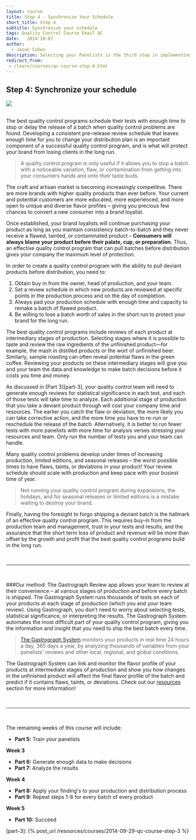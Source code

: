 ```yaml
---
layout: course
title: Step 4 - Synchronize Your Schedule
short_title: Step 4
subtitle: Synchronize your schedule
tags: Quality Control Course Email QC
date:   2014-10-07
author:
  - Jason Cohen
description: Selecting your Panelists is the third step in implementing a quality control program at your company.
redirect_from:
 - /learn/courses/qc-course-step-4.html
---
```

<div class="row">
<div class="col-sm-9 center-vertical text-left"><h2>Step 4: Synchronize your schedule</h2></div>
<div class="col-sm-3 center-vertical"><img class="img-responsive" src="/assets/images/qc-email-course-images/step-4.png"/></div>
</div>

<br>

The best quality control programs schedule their tests with enough time to stop or delay the release of a batch when quality control problems are found. Developing a consistent pre-release review schedule that leaves enough time for you to change your distribution plan is an important component of a successful quality control program, and is what will protect your brand from losing clients in the long run.

> A quality control program is only useful if it allows you to stop a batch with a noticeable variation, flaw, or contamination from getting into your consumers hands and onto their taste buds.

The craft and artisan market is becoming increasingly competitive. There are more brands with higher quality products than ever before. Your current and potential customers are more educated, more experienced, and more open to unique and diverse flavor profiles – giving you precious few chances to convert a new consumer into a brand loyalist.

Once established, your brand loyalists will continue purchasing your product as long as you maintain consistency batch-to-batch and they never receive a flawed, tainted, or contaminated product – **Consumers will always blame your product before their palate, cup, or preparation.** Thus, an effective quality control program that can pull batches before distribution gives your company the maximum level of protection.

In order to create a quality control program with the ability to pull deviant products before distribution, you need to:

1. Obtain buy in from the owner, head of production, and your team.
2. Set a review schedule in which new products are reviewed at specific points in the production process and on the day of completion.
3. Always pad your production schedule with enough time and capacity to remake a batch of flawed product.
4. Be willing to lose a batch worth of sales in the short run to protect your brand for the long run.

The best quality control programs include reviews of each product at intermediary stages of production. Selecting stages where it is possible to taste and review the raw ingredients of the unfinished product&mdash;for example, the mash in distilled products or the wort of unfinished beer. Similarly, sample roasting can often reveal potential flaws in the green coffee. Reviewing your products on these intermediary stages will give you and your team the data and knowledge to make batch decisions before it costs you time and money.

As discussed in [Part 3][part-3], your quality control team will need to generate enough reviews for statistical significance in each test, and each of those tests will take time to analyze. Each additional stage of production that you take a deviant product through will cost your company time and resources. The earlier you catch the flaw or deviation, the more likely you can take corrective action, and the more time you have to re-run or reschedule the release of the batch. Alternatively, it is better to run fewer tests with more panelists with more time for analysis verses stressing your resources and team. Only run the number of tests you and your team can handle.

Many quality control problems develop under times of increasing production, limited editions, and seasonal releases – the worst possible times to have flaws, taints, or deviations in your product! Your review schedule should scale with production and keep pace with your busiest time of year.

> Not running your quality control program during expansions, the holidays, and for seasonal releases or limited editions is a mistake waiting to destroy your brand.

Finally, having the foresight to forgo shipping a deviant batch is the hallmark of an effective quality control program.  This requires buy-in from the production team and management, trust in your tests and results, and the assurance that the short term loss of product and revenue will be more than offset by the growth and profit that the best quality control programs build in the long run.


<br>
<hr>
<br>

###Our method:
The Gastrograph Review app allows your team to review at their convenience – at various stages of production and before every batch is shipped. The Gastrograph System runs thousands of tests on each of your products at each stage of production (which you and your team review). Using Gastrograph, you don’t need to worry about selecting tests, statistical significance, or interpreting the results. The Gastrograph System automates the most difficult part of your quality control program, giving you the information and insight that you need to ship the best batch every time.

> [The Gastrograph System][science] monitors your products in real time 24 hours a day, 365 days a year, by analyzing thousands of variables from your panelists' reviews and other local, regional, and global conditions.

The Gastrograph System can link and monitor the flavor profile of your products at intermediate stages of production and show you how changes in the unfinished product will affect the final flavor profile of the batch and predict if it contains flaws, taints, or deviations. Check out our [resources][link-learn] section for more information!

<br>
<hr>
<br>

The remaining weeks of this course will include:


- **Part 5:** Train your panelists

**Week 3**

- **Part 6:** Generate enough data to make decisions
- **Part 7:** Analyze the results

**Week 4**

- **Part 8:** Apply your finding's to your production and distribution process
- **Part 9:** Repeat steps 1-8 for every batch of every product

**Week 5**

- **Part 10:** Succeed

[link-learn]:   /resources/index.html
[science]: /how-it-works.html
[android]: https://play.google.com/store/apps/details?id=com.gastrograph.testggapp&hl=en
[how-to-review]: https://www.gastrograph.com/resources/how-to-review.html
[part-3]: {% post_url /resources/courses/2014-09-29-qc-course-step-3 %}
